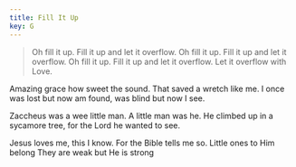 ```yaml
---
title: Fill It Up
key: G
---
```


>Oh fill it up. Fill it up and let it overflow.
Oh fill it up. Fill it up and let it overflow.
Oh fill it up. Fill it up and let it overflow.
Let it overflow with Love.

Amazing grace how sweet the sound.
That saved a wretch like me.
I once was lost but now am found,
was blind but now I see.

Zaccheus was a wee little man.
A little man was he.
He climbed up in a sycamore tree,
for the Lord he wanted to see.

Jesus loves me, this I know.
For the Bible tells me so.
Little ones to Him belong
They are weak but He is strong